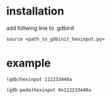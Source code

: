 # installation  
add follwing line to .gdbinit  
```
source <path_to_gdbinit_hexinput.py>
```
# example  
```
(gdb)hexinput 112233440a
```

```
(gdb-peda)hexinput 0x112233440a
```
